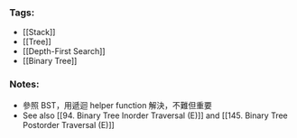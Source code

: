 ### Tags:
- [[Stack]]
- [[Tree]]
- [[Depth-First Search]]
- [[Binary Tree]]
### Notes:
- 參照 BST，用遞迴 helper function 解決，不難但重要
- See also [[94. Binary Tree Inorder Traversal (E)]] and [[145. Binary Tree Postorder Traversal (E)]]